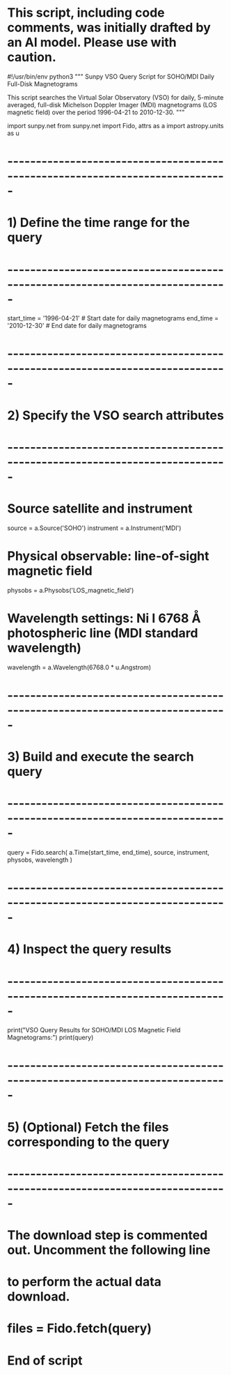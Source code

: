 # This script, including code comments, was initially drafted by an AI model. Please use with caution.

#!/usr/bin/env python3
"""
Sunpy VSO Query Script for SOHO/MDI Daily Full-Disk Magnetograms

This script searches the Virtual Solar Observatory (VSO) for daily,
5-minute averaged, full-disk Michelson Doppler Imager (MDI) magnetograms
(LOS magnetic field) over the period 1996-04-21 to 2010-12-30.
"""

import sunpy.net
from sunpy.net import Fido, attrs as a
import astropy.units as u

# -----------------------------------------------------------------------------
# 1) Define the time range for the query
# -----------------------------------------------------------------------------
start_time = '1996-04-21'  # Start date for daily magnetograms
end_time   = '2010-12-30'  # End date for daily magnetograms

# -----------------------------------------------------------------------------
# 2) Specify the VSO search attributes
# -----------------------------------------------------------------------------
# Source satellite and instrument
source     = a.Source('SOHO')
instrument = a.Instrument('MDI')

# Physical observable: line-of-sight magnetic field
physobs    = a.Physobs('LOS_magnetic_field')

# Wavelength settings: Ni I 6768 Å photospheric line (MDI standard wavelength)
wavelength = a.Wavelength(6768.0 * u.Angstrom)

# -----------------------------------------------------------------------------
# 3) Build and execute the search query
# -----------------------------------------------------------------------------
query = Fido.search(
    a.Time(start_time, end_time),
    source,
    instrument,
    physobs,
    wavelength
)

# -----------------------------------------------------------------------------
# 4) Inspect the query results
# -----------------------------------------------------------------------------
print("VSO Query Results for SOHO/MDI LOS Magnetic Field Magnetograms:")
print(query)

# -----------------------------------------------------------------------------
# 5) (Optional) Fetch the files corresponding to the query
# -----------------------------------------------------------------------------
# The download step is commented out. Uncomment the following line
# to perform the actual data download.
#
# files = Fido.fetch(query)

# End of script
